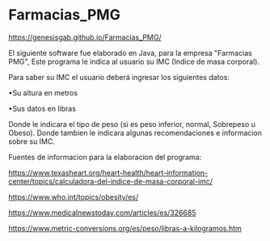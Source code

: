 # Farmacias_PMG
https://genesisgab.github.io/Farmacias_PMG/

El siguiente software fue elaborado en Java, para la empresa "Farmacias PMG",  Este programa le indica al usuario su IMC (Indice de masa corporal). 

Para saber su IMC el usuario deberá ingresar los siguientes datos: 

•Su altura en metros

•Sus datos en libras

Donde le indicara el tipo de peso (si es peso inferior, normal, Sobrepeso u Obeso).
Donde tambien le indicara algunas recomendaciones e informacion sobre su IMC.  


Fuentes de informacion para la elaboracion del programa: 

https://www.texasheart.org/heart-health/heart-information-center/topics/calculadora-del-indice-de-masa-corporal-imc/

https://www.who.int/topics/obesity/es/

https://www.medicalnewstoday.com/articles/es/326685

https://www.metric-conversions.org/es/peso/libras-a-kilogramos.htm
